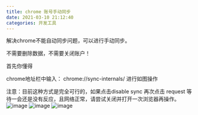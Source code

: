 ```yaml
---
title: chrome 账号手动同步
date: 2021-03-10 21:12:40
categories: 开发工具
---
```

解决chrome不能自动同步问题，可以进行手动同步。

不需要删除数据，不需要关闭账户！

首先你懂得

chrome地址栏中输入： chrome://sync-internals/
进行如图操作

注意：目前这种方式是完全可行的，如果点击disable sync 再次点击 request 等待一会还是没有反应，且网络正常，请尝试关闭并打开一次浏览器再操作。
![image](https://upload-images.jianshu.io/upload_images/10024246-d2dfb140d7189280?imageMogr2/auto-orient/strip%7CimageView2/2/w/1240)
![image](https://upload-images.jianshu.io/upload_images/10024246-f0837051d08d3136?imageMogr2/auto-orient/strip%7CimageView2/2/w/1240)
![image](https://upload-images.jianshu.io/upload_images/10024246-c83c5ed3762650d6?imageMogr2/auto-orient/strip%7CimageView2/2/w/1240)




